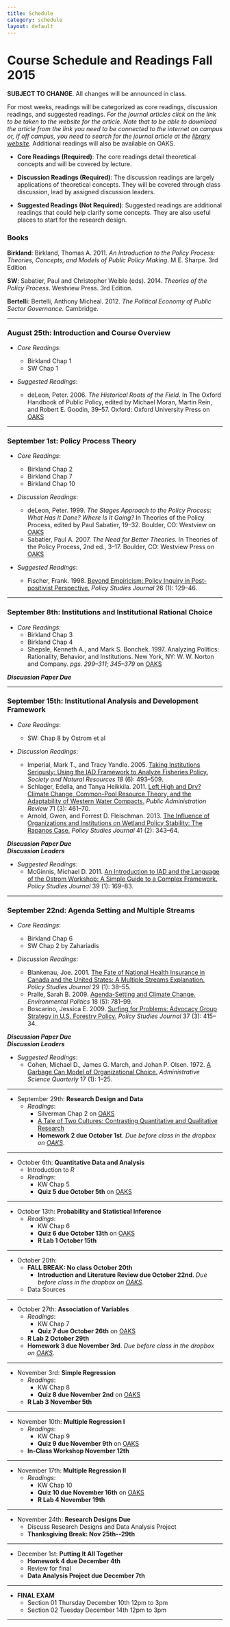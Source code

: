 ```yaml
---
title: Schedule
category: schedule
layout: default
---
```


# Course Schedule and Readings Fall 2015
__SUBJECT TO CHANGE__. All changes will be announced in class.

For most weeks, readings will be categorized as core readings, discussion readings, and suggested readings. _For the journal articles click on the link to be taken to the website for the article. Note that to be able to download the article from the link you need to be connected to the internet on campus or, if off campus, you need to search for the journal article at the [library website](http://www.cofc.edu/library/)._ Additional readings will also be available on OAKS. 

* __Core Readings (Required)__: The core readings detail theoretical concepts and will be covered by lecture.

* __Discussion Readings (Required)__: The discussion readings
  are largely applications of theoretical concepts. They will be
  covered through class discussion, lead by assigned discussion
  leaders.
  
* __Suggested Readings (Not Required)__: Suggested readings
  are additional readings that could help clarify some concepts. They
  are also useful places to start for the research design. 

### Books 
__Birkland__: Birkland, Thomas A. 2011. _An Introduction to the Policy Process: Theories, Concepts, and Models of Public Policy Making_. M.E. Sharpe. 3rd Edition

__SW__: Sabatier, Paul and Christopher Weible (eds). 2014. _Theories of the Policy Process_. Westview Press. 3rd Edition.

__Bertelli__: Bertelli, Anthony Micheal. 2012. _The Political Economy of Public Sector Governance_. Cambridge. 

---

### August 25th: Introduction and Course Overview

-  _Core Readings_:
    * Birkland Chap 1
    * SW Chap 1 

-  _Suggested Readings_: 
    * deLeon, Peter. 2006. _The Historical Roots of the Field_. In The
    Oxford Handbook of Public Policy, edited by Michael Moran, Martin
    Rein, and Robert E. Goodin, 39–57. Oxford: Oxford University Press on [OAKS](https://lms.cofc.edu/)

---

### September 1st: Policy Process Theory

-  _Core Readings_:
    * Birkland Chap 2 
    * Birkland Chap 7 
    * Birkland Chap 10 

-  _Discussion Readings_: 
    * deLeon, Peter. 1999. _The Stages Approach to the Policy Process:
    What Has It Done? Where Is It Going?_ In Theories of the Policy
    Process, edited by Paul Sabatier, 19–32. Boulder, CO: Westview on [OAKS](https://lms.cofc.edu/)
    * Sabatier, Paul A. 2007. _The Need for Better Theories._ In Theories
    of the Policy Process, 2nd ed., 3–17. Boulder, CO: Westview Press on [OAKS](https://lms.cofc.edu/)

-  _Suggested Readings_: 
    * Fischer, Frank. 1998. [Beyond Empiricism: Policy Inquiry in
    Post-positivist Perspective.]() _Policy Studies Journal_ 26 (1): 129–46.

---

### September 8th: Institutions and Institutional Rational Choice

-  _Core Readings_: 
    * Birkland Chap 3
    * Birkland Chap 4 
    * Shepsle, Kenneth A., and Mark S. Bonchek. 1997. Analyzing Politics:
    Rationality, Behavior, and Institutions. New York, NY: W. W. Norton
    and Company. *pgs. 299–311; 345–379* on [OAKS](https://lms.cofc.edu/)

<span>***Discussion Paper Due***</span>
        
---

### September 15th: Institutional Analysis and Development Framework

-  _Core Readings_:
    * SW: Chap 8 by Ostrom et al

-  _Discussion Readings_:
    * Imperial, Mark T., and Tracy Yandle. 2005. [Taking Institutions
    Seriously: Using the IAD Framework to Analyze Fisheries Policy.]()
    _Society and Natural Resources 18_ (6): 493–509.
    * Schlager, Edella, and Tanya Heikkila. 2011. [Left High and Dry?
    Climate Change, Common-Pool Resource Theory, and the Adaptability of
    Western Water Compacts.]() _Public Administration Review_ 71 (3):
    461–70.
    * Arnold, Gwen, and Forrest D. Fleischman. 2013. [The Influence of
    Organizations and Institutions on Wetland Policy Stability: The
    Rapanos Case.]() _Policy Studies Journal_ 41 (2): 343–64.

<span>***Discussion Paper Due***</span>\
<span>***Discussion Leaders***</span>

-  _Suggested Readings_: 
    * McGinnis, Michael D. 2011. [An Introduction to IAD and the Language
    of the Ostrom Workshop: A Simple Guide to a Complex Framework.]()
    _Policy Studies Journal_ 39 (1): 169–83.

---

### September 22nd: Agenda Setting and Multiple Streams 

-  _Core Readings_:
    * Birkland Chap 6 
    * SW Chap 2 by Zahariadis

-  _Discussion Readings_: 
    * Blankenau, Joe. 2001. [The Fate of National Health Insurance in
    Canada and the United States: A Multiple Streams Explanation.]()
    _Policy Studies Journal_ 29 (1): 38–55.
    * Pralle, Sarah B. 2009. [Agenda-Setting and Climate Change.]()
    _Environmental Politics_ 18 (5): 781–99.
    * Boscarino, Jessica E. 2009. [Surfing for Problems: Advocacy Group
    Strategy in U.S. Forestry Policy.]() _Policy Studies Journal_ 37 (3):
    415–34.

<span>***Discussion Paper Due***</span>\
<span>***Discussion Leaders***</span>

-  _Suggested Readings_: 
    * Cohen, Michael D., James G. March, and Johan P. Olsen. 1972. [A
    Garbage Can Model of Organizational Choice.]() _Administrative Science
    Quarterly_ 17 (1): 1–25.

---

* September 29th: __Research Design and Data__
    * _Readings_:
        * Silverman Chap 2 on [OAKS](https://lms.cofc.edu/)
        * [A Tale of Two Cultures: Contrasting Quantitative and
Qualitative Research](http://public.wsu.edu/~tnridout/mahoney_goertz20061.pdf)
        * __Homework 2 due October 1st__. _Due before class in the dropbox on [OAKS](https://lms.cofc.edu/)_.

---

* October 6th: __Quantitative Data and Analysis__ 
    * Introduction to _R_
    * _Readings_:
        * KW Chap 5
        * __Quiz 5 due October 5th__ on [OAKS](https://lms.cofc.edu/)

---

* October 13th: __Probability and Statistical Inference__
    * _Readings_:
        * KW Chap 6
        * __Quiz 6 due October 13th__ on [OAKS](https://lms.cofc.edu/)
        * __R Lab 1 October 15th__ 
        
---

* October 20th: 
    * __FALL BREAK: No class October 20th__
        * __Introduction and Literature Review due October 22nd__. _Due before class in the dropbox on [OAKS](https://lms.cofc.edu/)_.
    * Data Sources 
        
---

* October 27th: __Association of Variables__
    * _Readings_:
        * KW Chap 7
        * __Quiz 7 due October 26th__ on [OAKS](https://lms.cofc.edu/)
    * __R Lab 2 October 29th__ 
    * __Homework 3 due November 3rd__. _Due before class in the dropbox on [OAKS](https://lms.cofc.edu/)_.

---

* November 3rd: __Simple Regression__
    * _Readings_:
        * KW Chap 8
        * __Quiz 8 due November 2nd__ on [OAKS](https://lms.cofc.edu/)
    * __R Lab 3 November 5th__ 
        
---

* November 10th:  __Multiple Regression I__
    * _Readings_:
        * KW Chap 9
        * __Quiz 9 due November 9th__ on [OAKS](https://lms.cofc.edu/)
    * __In-Class Workshop November 12th__ 

---

* November 17th: __Multiple Regression II__ 
    * _Readings_:
        * KW Chap 10
        * __Quiz 10 due November 16th__ on [OAKS](https://lms.cofc.edu/)
        * __R Lab 4 November 19th__

---

* November 24th: __Research Designs Due__
    * Discuss Research Designs and Data Analysis Project
    * __Thanksgiving Break: Nov 25th--29th__

---

* December 1st: __Putting It All Together__
    * __Homework 4 due December 4th__ 
    * Review for final
    * __Data Analysis Project due December 7th__ 
    
---

* __FINAL EXAM__
    * Section 01 Thursday December 10th 12pm to 3pm
    * Section 02 Tuesday December 14th 12pm to 3pm

--- 

